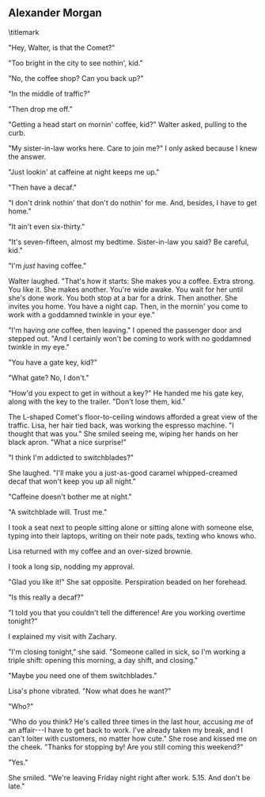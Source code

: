 ## Alexander Morgan
\titlemark

"Hey, Walter, is that the Comet?"

"Too bright in the city to see nothin', kid."

"No, the coffee shop? Can you back up?"

"In the middle of traffic?"

"Then drop me off."

"Getting a head start on mornin' coffee, kid?" Walter asked, pulling to
the curb.

"My sister-in-law works here. Care to join me?" I only asked because I
knew the answer.

"Just lookin' at caffeine at night keeps me up."

"Then have a decaf."

"I don't drink nothin' that don't do nothin' for me. And, besides, I
have to get home."

"It ain't even six-thirty."

"It's seven-fifteen, almost my bedtime. Sister-in-law you said? Be
careful, kid."

"I'm *just* having coffee."

Walter laughed. "That's how it starts: She makes you a coffee. Extra
strong. You like it. She makes another. You're wide awake. You wait for
her until she's done work. You both stop at a bar for a drink. Then
another. She invites you home. You have a night cap. Then, in the
mornin' you come to work with a goddamned twinkle in your eye.\"

"I'm having *one* coffee, then leaving." I opened the passenger door and
stepped out. "And I certainly won't be coming to work with no goddamned
twinkle in my eye."

"You have a gate key, kid?"

"What gate? No, I don't."

"How'd you expect to get in without a key?" He handed me his gate key,
along with the key to the trailer. "Don't lose them, kid."

The L-shaped Comet's floor-to-ceiling windows afforded a great view of
the traffic. Lisa, her hair tied back, was working the espresso machine.
"I thought that was you." She smiled seeing me, wiping her hands on her
black apron. "What a nice surprise!"

"I think I'm addicted to switchblades?"

She laughed. "I'll make you a just-as-good caramel whipped-creamed decaf
that won't keep you up all night."

"Caffeine doesn't bother me at night."

"A switchblade will. Trust me."

I took a seat next to people sitting alone or sitting alone with someone
else, typing into their laptops, writing on their note pads, texting who
knows who.

Lisa returned with my coffee and an over-sized brownie.

I took a long sip, nodding my approval.

 "Glad you like it!" She sat opposite. Perspiration beaded on her
 forehead.

 "Is this really a decaf?"

 "I told you that you couldn't tell the difference! Are you working
 overtime tonight?"

I explained my visit with Zachary.

"I'm closing tonight," she said. "Someone called in sick, so I'm working
a triple shift: opening this morning, a day shift, and closing."

"Maybe *you* need one of them switchblades."

 Lisa's phone vibrated. "Now what does he want?"

"Who?"

"Who do you think? He's called three times in the last hour, accusing
*me* of an affair---I have to get back to work. I've already taken my
break, and I can't loiter with customers, no matter how cute." She rose
and kissed me on the cheek. "Thanks for stopping by! Are you still
coming this weekend?"

 "Yes."

 She smiled. "We're leaving Friday night right after work. 5.15. And
 don't be late."
